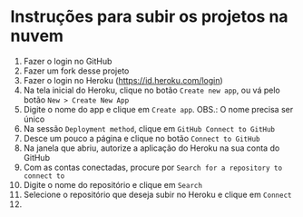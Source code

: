 # Instruções para subir os projetos na nuvem

1. Fazer o login no GitHub
2. Fazer um fork desse projeto
3. Fazer o login no Heroku (https://id.heroku.com/login)
4. Na tela inicial do Heroku, clique no botão `Create new app`, ou vá pelo botão `New > Create New App`
5. Digite o nome do app e clique em `Create app`.
OBS.: O nome precisa ser único
6. Na sessão `Deployment method`, clique em `GitHub Connect to GitHub`
7. Desce um pouco a página e clique no botão `Connect to GitHub`
8. Na janela que abriu, autorize a aplicação do Heroku na sua conta do GitHub
9. Com as contas conectadas, procure por `Search for a repository to connect to`
10. Digite o nome do repositório e clique em `Search`
11. Selecione o repositório que deseja subir no Heroku e clique em `Connect`
12. 
